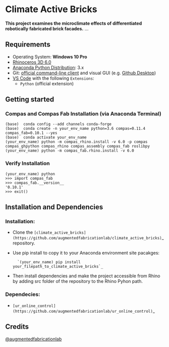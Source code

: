 
# Climate Active Bricks


**This project examines the microclimate effects of differentiated robotically fabricated brick facades.** ...


## Requirements

* Operating System: **Windows 10 Pro**
* [Rhinoceros 3D 6.0](https://www.rhino3d.com/)
* [Anaconda Python Distribution](https://www.anaconda.com/download/): 3.x
* Git: [official command-line client](https://git-scm.com/) and visual GUI (e.g. [Github Desktop](https://desktop.github.com/))
* [VS Code](https://code.visualstudio.com/) with the following `Extensions`:
  * `Python` (official extension)


## Getting started


### Compas and Compas Fab Installation (via Anaconda Terminal)
    
    (base)  conda config --add channels conda-forge
    (base)  conda create -n your_env_name python=3.6 compas=0.11.4 compas_fab=0.10.1 --yes
    (base)  conda activate your_env_name
    (your_env_name) python -m compas_rhino.install -v 6.0 -p compas compas_ghpython compas_rhino compas_assembly compas_fab roslibpy
    (your_env_name) python -m compas_fab.rhino.install -v 6.0
    
### Verify Installation

    (your_env_name) python
    >>> import compas_fab
    >>> compas_fab.__version__
    '0.10.1'
    >>> exit()


## Installation and Dependencies

### Installation:

* Clone the `[climate_active_bricks](https://github.com/augmentedfabricationlab/climate_active_bricks)`_ repository.
* Use pip install to copy it to your Anaconda environment site pacakges:

        `(your_env_name) pip install your_filepath_to_climate_active_bricks`_

* Then install dependencies and make the project accessible from Rhino by adding src folder of the repository to the Rhino Pyhon path.

### Dependecies:

* `[ur_online_control](https://github.com/augmentedfabricationlab/ur_online_control)`_ 


Credits
-------------

[@augmentedfabricationlab](https://github.com/augmentedfabricationlab)
